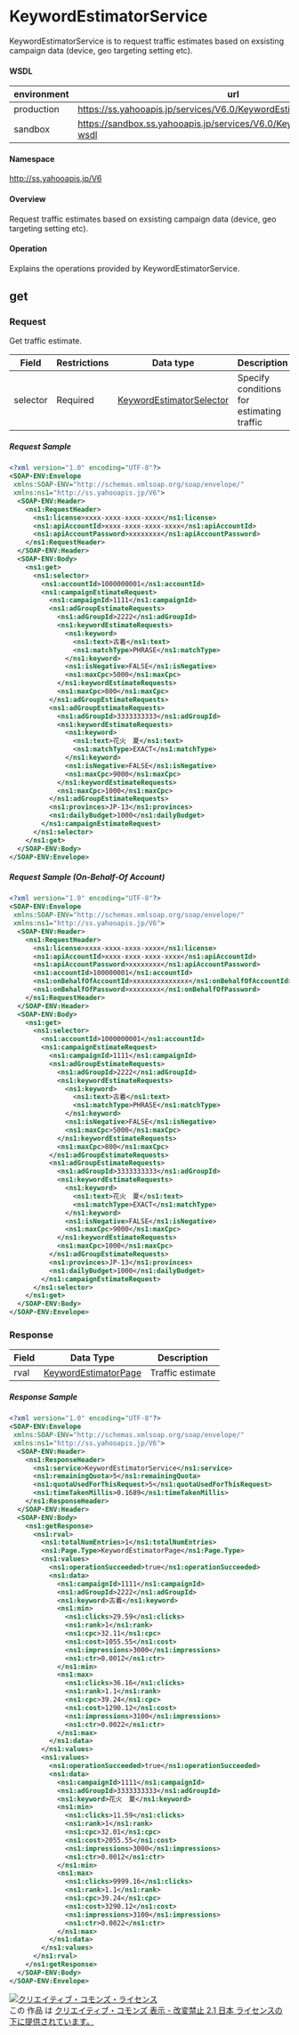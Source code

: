 # KeywordEstimatorService
KeywordEstimatorService is to request traffic estimates based on exsisting campaign data (device, geo targeting setting etc).
#### WSDL
| environment | url |
|---|---|
| production  | https://ss.yahooapis.jp/services/V6.0/KeywordEstimatorService?wsdl|
| sandbox  | https://sandbox.ss.yahooapis.jp/services/V6.0/KeywordEstimatorService?wsdl |
#### Namespace
http://ss.yahooapis.jp/V6
#### Overview
Request traffic estimates based on exsisting campaign data (device, geo targeting setting etc).
#### Operation
Explains the operations provided by KeywordEstimatorService.
## get
### Request
Get traffic estimate.

| Field | Restrictions | Data type | Description | 
|---|---|---|---|
| selector | Required | [KeywordEstimatorSelector](../data/KeywordEstimatorSelector.md) | Specify conditions for estimating traffic | 
##### Request Sample
```xml
<?xml version="1.0" encoding="UTF-8"?>
<SOAP-ENV:Envelope
 xmlns:SOAP-ENV="http://schemas.xmlsoap.org/soap/envelope/"
 xmlns:ns1="http://ss.yahooapis.jp/V6">
  <SOAP-ENV:Header>
    <ns1:RequestHeader>
      <ns1:license>xxxx-xxxx-xxxx-xxxx</ns1:license>
      <ns1:apiAccountId>xxxx-xxxx-xxxx-xxxx</ns1:apiAccountId>
      <ns1:apiAccountPassword>xxxxxxxx</ns1:apiAccountPassword>
    </ns1:RequestHeader>
  </SOAP-ENV:Header>
  <SOAP-ENV:Body>
    <ns1:get>
      <ns1:selector>
        <ns1:accountId>1000000001</ns1:accountId>
        <ns1:campaignEstimateRequest>
          <ns1:campaignId>1111</ns1:campaignId>
          <ns1:adGroupEstimateRequests>
            <ns1:adGroupId>2222</ns1:adGroupId>
            <ns1:keywordEstimateRequests>
              <ns1:keyword>
                <ns1:text>古着</ns1:text>
                <ns1:matchType>PHRASE</ns1:matchType>
              </ns1:keyword>
              <ns1:isNegative>FALSE</ns1:isNegative>
              <ns1:maxCpc>5000</ns1:maxCpc>
            </ns1:keywordEstimateRequests>
            <ns1:maxCpc>800</ns1:maxCpc>
          </ns1:adGroupEstimateRequests>
          <ns1:adGroupEstimateRequests>
            <ns1:adGroupId>3333333333</ns1:adGroupId>
            <ns1:keywordEstimateRequests>
              <ns1:keyword>
                <ns1:text>花火　夏</ns1:text>
                <ns1:matchType>EXACT</ns1:matchType>
              </ns1:keyword>
              <ns1:isNegative>FALSE</ns1:isNegative>
              <ns1:maxCpc>9000</ns1:maxCpc>
            </ns1:keywordEstimateRequests>
            <ns1:maxCpc>1000</ns1:maxCpc>
          </ns1:adGroupEstimateRequests>
          <ns1:provinces>JP-13</ns1:provinces>
          <ns1:dailyBudget>1000</ns1:dailyBudget>
        </ns1:campaignEstimateRequest>
      </ns1:selector>
    </ns1:get>
  </SOAP-ENV:Body>
</SOAP-ENV:Envelope>

```
##### Request Sample (On-Behalf-Of Account)
```xml
<?xml version="1.0" encoding="UTF-8"?>
<SOAP-ENV:Envelope
 xmlns:SOAP-ENV="http://schemas.xmlsoap.org/soap/envelope/"
 xmlns:ns1="http://ss.yahooapis.jp/V6">
  <SOAP-ENV:Header>
    <ns1:RequestHeader>
      <ns1:license>xxxx-xxxx-xxxx-xxxx</ns1:license>
      <ns1:apiAccountId>xxxx-xxxx-xxxx-xxxx</ns1:apiAccountId>
      <ns1:apiAccountPassword>xxxxxxxx</ns1:apiAccountPassword>
      <ns1:accountId>100000001</ns1:accountId>
      <ns1:onBehalfOfAccountId>xxxxxxxxxxxxxx</ns1:onBehalfOfAccountId>
      <ns1:onBehalfOfPassword>xxxxxxxx</ns1:onBehalfOfPassword>
    </ns1:RequestHeader>
  </SOAP-ENV:Header>
  <SOAP-ENV:Body>
    <ns1:get>
      <ns1:selector>
        <ns1:accountId>1000000001</ns1:accountId>
        <ns1:campaignEstimateRequest>
          <ns1:campaignId>1111</ns1:campaignId>
          <ns1:adGroupEstimateRequests>
            <ns1:adGroupId>2222</ns1:adGroupId>
            <ns1:keywordEstimateRequests>
              <ns1:keyword>
                <ns1:text>古着</ns1:text>
                <ns1:matchType>PHRASE</ns1:matchType>
              </ns1:keyword>
              <ns1:isNegative>FALSE</ns1:isNegative>
              <ns1:maxCpc>5000</ns1:maxCpc>
            </ns1:keywordEstimateRequests>
            <ns1:maxCpc>800</ns1:maxCpc>
          </ns1:adGroupEstimateRequests>
          <ns1:adGroupEstimateRequests>
            <ns1:adGroupId>3333333333</ns1:adGroupId>
            <ns1:keywordEstimateRequests>
              <ns1:keyword>
                <ns1:text>花火　夏</ns1:text>
                <ns1:matchType>EXACT</ns1:matchType>
              </ns1:keyword>
              <ns1:isNegative>FALSE</ns1:isNegative>
              <ns1:maxCpc>9000</ns1:maxCpc>
            </ns1:keywordEstimateRequests>
            <ns1:maxCpc>1000</ns1:maxCpc>
          </ns1:adGroupEstimateRequests>
          <ns1:provinces>JP-13</ns1:provinces>
          <ns1:dailyBudget>1000</ns1:dailyBudget>
        </ns1:campaignEstimateRequest>
      </ns1:selector>
    </ns1:get>
  </SOAP-ENV:Body>
</SOAP-ENV:Envelope>
```

### Response
| Field | Data Type | Description | 
|---|---|---|
| rval | [KeywordEstimatorPage](../data/KeywordEstimatorPage.md) | Traffic estimate | 
##### Response Sample
```xml
<?xml version="1.0" encoding="UTF-8"?>
<SOAP-ENV:Envelope
 xmlns:SOAP-ENV="http://schemas.xmlsoap.org/soap/envelope/"
 xmlns:ns1="http://ss.yahooapis.jp/V6">
  <SOAP-ENV:Header>
    <ns1:ResponseHeader>
      <ns1:service>KeywordEstimatorService</ns1:service>
      <ns1:remainingQuota>5</ns1:remainingQuota>
      <ns1:quotaUsedForThisRequest>5</ns1:quotaUsedForThisRequest>
      <ns1:timeTakenMillis>0.1689</ns1:timeTakenMillis>
    </ns1:ResponseHeader>
  </SOAP-ENV:Header>
  <SOAP-ENV:Body>
    <ns1:getResponse>
      <ns1:rval>
        <ns1:totalNumEntries>1</ns1:totalNumEntries>
        <ns1:Page.Type>KeywordEstimatorPage</ns1:Page.Type>
        <ns1:values>
          <ns1:operationSucceeded>true</ns1:operationSucceeded>
          <ns1:data>
            <ns1:campaignId>1111</ns1:campaignId>
            <ns1:adGroupId>2222</ns1:adGroupId>
            <ns1:keyword>古着</ns1:keyword>
            <ns1:min>
              <ns1:clicks>29.59</ns1:clicks>
              <ns1:rank>1</ns1:rank>
              <ns1:cpc>32.11</ns1:cpc>
              <ns1:cost>1055.55</ns1:cost>
              <ns1:impressions>3000</ns1:impressions>
              <ns1:ctr>0.0012</ns1:ctr> 
            </ns1:min>
            <ns1:max>
              <ns1:clicks>36.16</ns1:clicks>
              <ns1:rank>1.1</ns1:rank>
              <ns1:cpc>39.24</ns1:cpc>
              <ns1:cost>1290.12</ns1:cost>
              <ns1:impressions>3100</ns1:impressions> 
              <ns1:ctr>0.0022</ns1:ctr> 
            </ns1:max>
          </ns1:data>
        </ns1:values>
        <ns1:values>
          <ns1:operationSucceeded>true</ns1:operationSucceeded>
          <ns1:data>
            <ns1:campaignId>1111</ns1:campaignId>
            <ns1:adGroupId>3333333333</ns1:adGroupId>
            <ns1:keyword>花火　夏</ns1:keyword>
            <ns1:min>
              <ns1:clicks>11.59</ns1:clicks>
              <ns1:rank>1</ns1:rank>
              <ns1:cpc>32.01</ns1:cpc>
              <ns1:cost>2055.55</ns1:cost>
              <ns1:impressions>3000</ns1:impressions>
              <ns1:ctr>0.0012</ns1:ctr>
            </ns1:min>
            <ns1:max>
              <ns1:clicks>9999.16</ns1:clicks>
              <ns1:rank>1.1</ns1:rank>
              <ns1:cpc>39.24</ns1:cpc>
              <ns1:cost>3290.12</ns1:cost>
              <ns1:impressions>3100</ns1:impressions>
              <ns1:ctr>0.0022</ns1:ctr>
            </ns1:max>
          </ns1:data>
        </ns1:values>
      </ns1:rval>
    </ns1:getResponse>
  </SOAP-ENV:Body>
</SOAP-ENV:Envelope>
```
<a rel="license" href="http://creativecommons.org/licenses/by-nd/2.1/jp/"><img alt="クリエイティブ・コモンズ・ライセンス" style="border-width:0" src="https://i.creativecommons.org/l/by-nd/2.1/jp/88x31.png" /></a><br />この 作品 は <a rel="license" href="http://creativecommons.org/licenses/by-nd/2.1/jp/">クリエイティブ・コモンズ 表示 - 改変禁止 2.1 日本 ライセンスの下に提供されています。</a>
